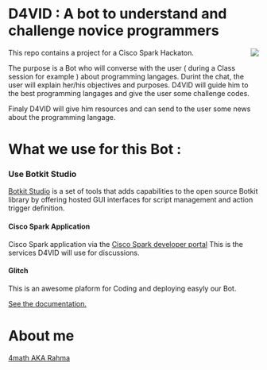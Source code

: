 # D4VID : A bot to understand and challenge novice programmers

<img style = "float:right;"   src = "http://i.imgur.com/AEzPEAW.png"></img>

This repo contains a project for a  Cisco Spark Hackaton.

The purpose is a Bot who will converse with the user ( during a Class session for example ) about programming langages.
Durint the chat, the user will explain her/his objectives and purposes. D4VID will guide him to the best programming langages and give the user some challenge codes.

Finaly D4VID will give him resources and can send to the user some news about the programming langage.


# What we use for this Bot :


### Use Botkit Studio
[Botkit Studio](https://studio.botkit.ai/signup?code=ciscoglitch) is a set of tools that adds capabilities to the open source Botkit library by offering hosted GUI interfaces for script management and action trigger definition. 



#### Cisco Spark Application 
 Cisco Spark application via the [Cisco Spark developer portal](https://developer.ciscospark.com/)
 This is the services D4VID will use for discussions. 




#### Glitch

This is an awesome plaform for Coding and deploying easyly our Bot.

[See the documentation.](https://glitch.com/about/)




# About me

[4math AKA Rahma](http://rahma.io)